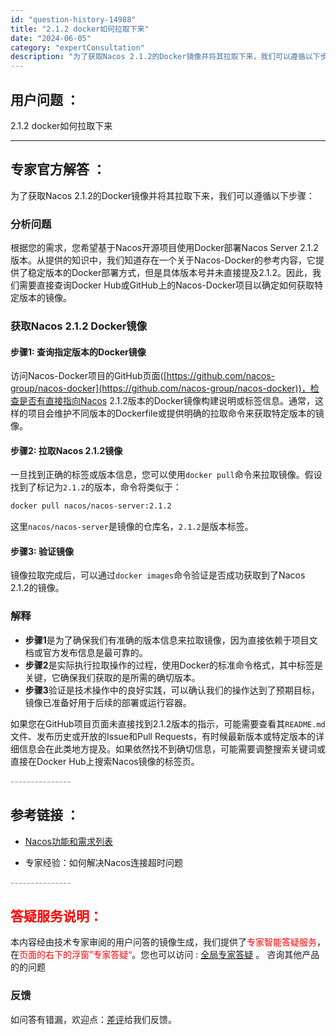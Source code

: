 ```yaml
---
id: "question-history-14988"
title: "2.1.2 docker如何拉取下来"
date: "2024-06-05"
category: "expertConsultation"
description: "为了获取Nacos 2.1.2的Docker镜像并将其拉取下来，我们可以遵循以下步骤：### 分析问题根据您的需求，您希望基于Nacos开源项目使用Docker部署Nacos Server 2.1.2版本。从提供的知识中，我们知道存在一个关于Nacos-Docker的参考内容，它提供了稳定版本的Do"
---
```


## 用户问题 ： 
 2.1.2 docker如何拉取下来  

---------------
## 专家官方解答 ：

为了获取Nacos 2.1.2的Docker镜像并将其拉取下来，我们可以遵循以下步骤：

### 分析问题

根据您的需求，您希望基于Nacos开源项目使用Docker部署Nacos Server 2.1.2版本。从提供的知识中，我们知道存在一个关于Nacos-Docker的参考内容，它提供了稳定版本的Docker部署方式，但是具体版本号并未直接提及2.1.2。因此，我们需要直接查询Docker Hub或GitHub上的Nacos-Docker项目以确定如何获取特定版本的镜像。

### 获取Nacos 2.1.2 Docker镜像

#### 步骤1: 查询指定版本的Docker镜像
访问Nacos-Docker项目的GitHub页面([https://github.com/nacos-group/nacos-docker](https://github.com/nacos-group/nacos-docker))，检查是否有直接指向Nacos 2.1.2版本的Docker镜像构建说明或标签信息。通常，这样的项目会维护不同版本的Dockerfile或提供明确的拉取命令来获取特定版本的镜像。

#### 步骤2: 拉取Nacos 2.1.2镜像
一旦找到正确的标签或版本信息，您可以使用`docker pull`命令来拉取镜像。假设找到了标记为`2.1.2`的版本，命令将类似于：
```bash
docker pull nacos/nacos-server:2.1.2
```
这里`nacos/nacos-server`是镜像的仓库名，`2.1.2`是版本标签。

#### 步骤3: 验证镜像
镜像拉取完成后，可以通过`docker images`命令验证是否成功获取到了Nacos 2.1.2的镜像。

### 解释
- **步骤1**是为了确保我们有准确的版本信息来拉取镜像，因为直接依赖于项目文档或官方发布信息是最可靠的。
- **步骤2**是实际执行拉取操作的过程，使用Docker的标准命令格式，其中标签是关键，它确保我们获取的是所需的确切版本。
- **步骤3**验证是技术操作中的良好实践，可以确认我们的操作达到了预期目标，镜像已准备好用于后续的部署或运行容器。

如果您在GitHub项目页面未直接找到2.1.2版本的指示，可能需要查看其`README.md`文件、发布历史或开放的Issue和Pull Requests，有时候最新版本或特定版本的详细信息会在此类地方提及。如果依然找不到确切信息，可能需要调整搜索关键词或直接在Docker Hub上搜索Nacos镜像的标签页。


<font color="#949494">---------------</font> 


## 参考链接 ：

* [Nacos功能和需求列表](https://nacos.io/docs/latest/archive/feature-list)
 
 * 专家经验：如何解决Nacos连接超时问题 


 <font color="#949494">---------------</font> 
 


## <font color="#FF0000">答疑服务说明：</font> 

本内容经由技术专家审阅的用户问答的镜像生成，我们提供了<font color="#FF0000">专家智能答疑服务</font>，在<font color="#FF0000">页面的右下的浮窗”专家答疑“</font>。您也可以访问 : [全局专家答疑](https://answer.opensource.alibaba.com/docs/intro) 。 咨询其他产品的的问题

### 反馈
如问答有错漏，欢迎点：[差评](https://ai.nacos.io/user/feedbackByEnhancerGradePOJOID?enhancerGradePOJOId=15041)给我们反馈。

